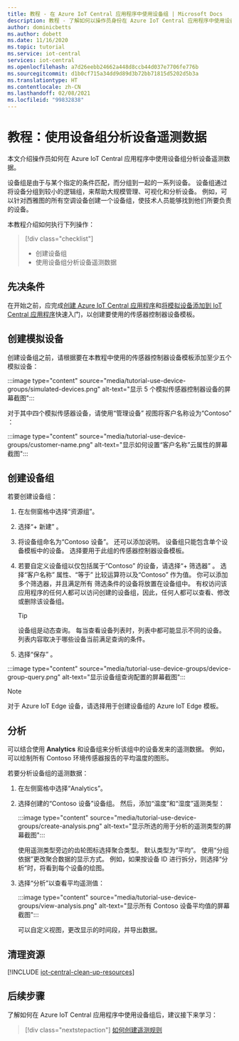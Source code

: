 ```yaml
---
title: 教程 - 在 Azure IoT Central 应用程序中使用设备组 | Microsoft Docs
description: 教程 - 了解如何以操作员身份在 Azure IoT Central 应用程序中使用设备组分析设备的遥测数据。
author: dominicbetts
ms.author: dobett
ms.date: 11/16/2020
ms.topic: tutorial
ms.service: iot-central
services: iot-central
ms.openlocfilehash: a7d26eebb24662a448d8ccb44d037e7706fe776b
ms.sourcegitcommit: d1b0cf715a34dd9d89d3b72bb71815d5202d5b3a
ms.translationtype: HT
ms.contentlocale: zh-CN
ms.lasthandoff: 02/08/2021
ms.locfileid: "99832838"
---
```

# <a name="tutorial-use-device-groups-to-analyze-device-telemetry"></a>教程：使用设备组分析设备遥测数据

本文介绍操作员如何在 Azure IoT Central 应用程序中使用设备组分析设备遥测数据。

设备组是由于与某个指定的条件匹配，而分组到一起的一系列设备。 设备组通过将设备分组到较小的逻辑组，来帮助大规模管理、可视化和分析设备。 例如，可以针对西雅图的所有空调设备创建一个设备组，使技术人员能够找到他们所要负责的设备。

本教程介绍如何执行下列操作：

> [!div class="checklist"]
> * 创建设备组
> * 使用设备组分析设备遥测数据

## <a name="prerequisites"></a>先决条件

在开始之前，应完成[创建 Azure IoT Central 应用程序](./quick-deploy-iot-central.md)和[将模拟设备添加到 IoT Central 应用程序](./quick-create-simulated-device.md)快速入门，以创建要使用的传感器控制器设备模板。

## <a name="create-simulated-devices"></a>创建模拟设备

创建设备组之前，请根据要在本教程中使用的传感器控制器设备模板添加至少五个模拟设备：


:::image type="content" source="media/tutorial-use-device-groups/simulated-devices.png" alt-text="显示 5 个模拟传感器控制器设备的屏幕截图":::

对于其中四个模拟传感器设备，请使用“管理设备”  视图将客户名称设为“Contoso”  ：

:::image type="content" source="media/tutorial-use-device-groups/customer-name.png" alt-text="显示如何设置“客户名称”云属性的屏幕截图":::

## <a name="create-a-device-group"></a>创建设备组

若要创建设备组：

1. 在左侧窗格中选择“资源组”。 

1. 选择“+ 新建”  。

1. 将设备组命名为“Contoso 设备”。 还可以添加说明。 设备组只能包含单个设备模板中的设备。 选择要用于此组的传感器控制器设备模板。

1. 若要自定义设备组以仅包括属于“Contoso”  的设备，请选择“+ 筛选器”  。 选择“客户名称”  属性、“等于”  比较运算符以及“Contoso”  作为值。 你可以添加多个筛选器，并且满足所有  筛选条件的设备将放置在设备组中。 有权访问该应用程序的任何人都可以访问创建的设备组，因此，任何人都可以查看、修改或删除该设备组。

    > [!TIP]
    > 设备组是动态查询。 每当查看设备列表时，列表中都可能显示不同的设备。 列表内容取决于哪些设备当前满足查询的条件。

1. 选择“保存”  。

:::image type="content" source="media/tutorial-use-device-groups/device-group-query.png" alt-text="显示设备组查询配置的屏幕截图":::

> [!NOTE]
> 对于 Azure IoT Edge 设备，请选择用于创建设备组的 Azure IoT Edge 模板。

## <a name="analytics"></a>分析

可以结合使用 **Analytics** 和设备组来分析该组中的设备发来的遥测数据。 例如，可以绘制所有 Contoso 环境传感器报告的平均温度的图形。

若要分析设备组的遥测数据：

1. 在左侧窗格中选择“Analytics”。 

1. 选择创建的“Contoso 设备”设备组。  然后，添加“温度”和“湿度”遥测类型：  

    :::image type="content" source="media/tutorial-use-device-groups/create-analysis.png" alt-text="显示所选的用于分析的遥测类型的屏幕截图":::

    使用遥测类型旁边的齿轮图标选择聚合类型。 默认类型为“平均”。  使用“分组依据”更改聚合数据的显示方式。 例如，如果按设备 ID 进行拆分，则选择“分析”时，将看到每个设备的绘图。 

1. 选择“分析”以查看平均遥测值： 

    :::image type="content" source="media/tutorial-use-device-groups/view-analysis.png" alt-text="显示所有 Contoso 设备平均值的屏幕截图":::

    可以自定义视图，更改显示的时间段，并导出数据。

## <a name="clean-up-resources"></a>清理资源

[!INCLUDE [iot-central-clean-up-resources](../../../includes/iot-central-clean-up-resources.md)]

## <a name="next-steps"></a>后续步骤

了解如何在 Azure IoT Central 应用程序中使用设备组后，建议接下来学习：

> [!div class="nextstepaction"]
> [如何创建遥测规则](tutorial-create-telemetry-rules.md)
